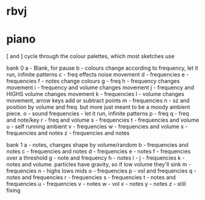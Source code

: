 # rbvj

# piano

[ and ] cycle through the colour palettes, which most sketches use

bank 0
a - Blank, for pause
b - colours change according to frequency, let it run, infinite patterns
c - freq effects noise movement
d - frequencies
e - frequencies
f - notes change colours
g - freq
h - frequency changes movement
i - frequency and volume changes movement
j - frequency and HIGHS volume changes movement
k - frequencies
l - volume changes movement, arrow keys add or subtract points
m - frequencies
n - sz and position by volume and freq. but more just meant to be a moody ambient piece.
o - sound frequencies - let it run, infinite patterns
p - freq
q - freq and note/key
r - freq and volume
s - frequencies
t - frequencies and volume
u - self running ambient
v - frequencies
w - frequencies and volume
x - frequencies and notes
z - frequencies and notes

bank 1
a - notes, changes shape by volume/random
b - frequencies and notes
c - frequencies and notes
d - frequencies
e - notes
f - frequencies over a threshold
g - note and frequency
h - notes
i -
j - frequencies
k - notes and volume. particles have gravity, so if low volume they'll sink
m - frequencies
n - highs lows mids
o - frequencies
p - vol and frequencies
q - notes and frequencies
r - frequencies
s - frequencies
t - notes and frequencies
u - frequencies
v - notes
w - vol
x - notes
y - notes
z - still fixing
